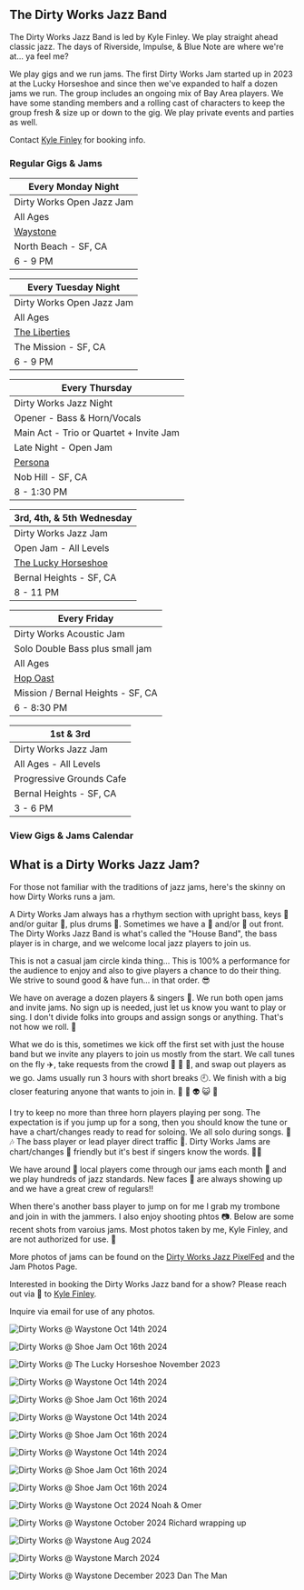 <div class="container text-center">
  <h2>The Dirty Works Jazz Band</h2>
</div>

  <!-- <div class="container"> -->
 
<div class="text-center">

  <p>
  The Dirty Works Jazz Band is led by Kyle Finley. We play straight ahead classic jazz. The days of Riverside, Impulse, & Blue Note are where we're at... ya feel me?
  
  We play gigs and we run jams. The first Dirty Works Jam started up in 2023 at the Lucky Horseshoe and since then we've expanded to half a dozen jams we run. The group includes an ongoing mix of Bay Area players. We have some standing members and a rolling cast of characters to keep the group fresh & size up or down to the gig. We play private events and parties as well. 
  </p>
  <p>
  Contact <a href="mailto:Kyle@KyleFinley.net">Kyle Finley</a> for booking info.
  </p>

  <h3>Regular Gigs & Jams</h3>

  | Every Monday Night 
  |-
  | Dirty Works Open Jazz Jam
  | All Ages
  | <a href="https://www.waystonesf.com" target="new">Waystone</a>
  | North Beach - SF, CA
  | 6 - 9 PM

  | Every Tuesday Night 
  |-
  | Dirty Works Open Jazz Jam
  | All Ages
  | <a href="https://www.theliberties.com" target="new">The Liberties</a>
  | The Mission - SF, CA
  | 6 - 9 PM

  | Every Thursday
  |-
  | Dirty Works Jazz Night
  | Opener - Bass & Horn/Vocals
  | Main Act - Trio or Quartet + Invite Jam
  | Late Night - Open Jam
  | <a href="https://www.persona-sf.com" target="new">Persona</a>
  | Nob Hill - SF, CA
  | 8 - 1:30 PM

  | 3rd, 4th, & 5th Wednesday
  |-
  | Dirty Works Jazz Jam
  | Open Jam - All Levels
  | <a href="https://www.theluckyhorseshoebar.com/" target="Shoe">The Lucky Horseshoe</a>
  | Bernal Heights - SF, CA
  | 8 - 11 PM

  | Every Friday 
  |-
  | Dirty Works Acoustic Jam
  | Solo Double Bass plus small jam
  | All Ages
  | <a href="https://hopoast.com" target="new">Hop Oast</a>
  | Mission / Bernal Heights - SF, CA
  | 6 - 8:30 PM

  | 1st & 3rd
  |-
  | Dirty Works Jazz Jam
  | All Ages - All Levels
  | Progressive Grounds Cafe 
  | Bernal Heights - SF, CA
  | 3 - 6 PM


</div>

<div class="container text-center">
  <p>
    <h3>
      <router-link to="/music#calendar">View Gigs & Jams Calendar</router-link>
    </h3>
  </p>
  <h2>What is a Dirty Works Jazz Jam?</h2>
</div>

For those not familiar with the traditions of jazz jams, here's the skinny on how Dirty Works runs a jam. 

A Dirty Works Jam always has a rhythym section with upright bass, keys :musical_keyboard: and/or guitar :guitar:, plus drums :drum:. Sometimes we have a :trumpet: and/or :saxophone: out front. The Dirty Works Jazz Band is what's called the "House Band", the bass player is in charge, and we welcome local jazz players to join us.

This is not a casual jam circle kinda thing... This is 100% a performance for the audience to enjoy and also to give players a chance to do their thing. We strive to sound good & have fun... in that order. :sunglasses:

We have on average a dozen players & singers :microphone:. We run both open jams and invite jams. No sign up is needed, just let us know you want to play or sing. I don't divide folks into groups and assign songs or anything. That's not how we roll. :sushi:

What we do is this, sometimes we kick off the first set with just the house band but we invite any players to join us mostly from the start. We call tunes on the fly :airplane:, take requests from the crowd :couple: :dancers: :man_dancing:, and swap out players as we go. Jams usually run 3 hours with short breaks :clock9:. We finish with a big closer featuring anyone that wants to join in. :partying_face: :ghost: :alien: :smiley_cat: :beers:

I try to keep no more than three horn players playing per song. The expectation is if you jump up for a song, then you should know the tune or have a chart/changes ready to read for soloing. We all solo during songs. :musical_score: :notes: The bass player or lead player direct traffic :vertical_traffic_light:. Dirty Works Jams are chart/changes :musical_note: friendly but it's best if singers know the words. :singer:

We have around :100: local players come through our jams each month :calendar: and we play hundreds of jazz standards. New faces :zany_face: are always showing up and we have a great crew of regulars!!

When there's another bass player to jump on for me I grab my trombone and join in with the jammers. I also enjoy shooting phtos :camera:. Below are some recent shots from varoius jams. Most photos taken by me, Kyle Finley, and are not authorized for use. :crystal_ball:

More photos of jams can be found on the <a href="https://pixelfed.social/i/web/profile/791341701221125553" target="pixelfed">Dirty Works Jazz PixelFed</a> and the <router-link to="/photos/jazz-jams">Jam Photos Page</router-link>.

Interested in booking the Dirty Works Jazz band for a show? Please reach out via :email: to <a href="mailto:Kyle@KyleFinley.net">Kyle Finley</a>. 

Inquire via email for use of any photos.

<div class="container text-center">

  ![Dirty Works @ Waystone Oct 14th 2024](../../../../media/images/articles/dirty-works/2024.10.14_01-Waystone.jpg)

  ![Dirty Works @ Shoe Jam Oct 16th 2024](../../../../media/images/articles/dirty-works/2024.10.16_11-Shoe_Jam.jpg)

  ![Dirty Works @ The Lucky Horseshoe November 2023](../../../../media/images/articles/dirty-works/2023.11.16_01-Shoe_Jam.jpg)

  ![Dirty Works @ Waystone Oct 14th 2024](../../../../media/images/articles/dirty-works/2024.10.14_04-Waystone.jpg)

  ![Dirty Works @ Shoe Jam Oct 16th 2024](../../../../media/images/articles/dirty-works/2024.10.16_01-Shoe_Jam.jpg)

  ![Dirty Works @ Waystone Oct 14th 2024](../../../../media/images/articles/dirty-works/2024.10.14_02-Waystone.jpg)

  ![Dirty Works @ Shoe Jam Oct 16th 2024](../../../../media/images/articles/dirty-works/2024.10.16_04-Shoe_Jam.jpg)

  ![Dirty Works @ Waystone Oct 14th 2024](../../../../media/images/articles/dirty-works/2024.10.14_03-Waystone.jpg)

  ![Dirty Works @ Shoe Jam Oct 16th 2024](../../../../media/images/articles/dirty-works/2024.10.16_07-Shoe_Jam.jpg)

  ![Dirty Works @ Shoe Jam Oct 16th 2024](../../../../media/images/articles/dirty-works/2024.10.16_10-Shoe_Jam.jpg)

  ![Dirty Works @ Waystone Oct 2024 Noah & Omer](../../../../media/images/articles/dirty-works/2024.10.06_03-Persona.jpg)

  ![Dirty Works @ Waystone October 2024 Richard wrapping up](../../../../media/images/articles/dirty-works/2024.10.06_02-Persona.jpg)

  ![Dirty Works @ Waystone Aug 2024](../../../../media/images/articles/dirty-works/2024.08.29_01-Persona.jpg)

  ![Dirty Works @ Waystone March 2024](../../../../media/images/articles/dirty-works/2024.03-Waystone.jpg)

  ![Dirty Works @ Waystone December 2023 Dan The Man](../../../../media/images/articles/dirty-works/2023.12.18_02-Waystone.jpg)

</div>

<!-- <div class="container text-center">
  <h2>Recordings</h2>
  <p>Here are a few live recordings of the Dirty Works Jazz Band.</p>
  <p>Not professional recordings. Made with an iPhone sitting somewhere nearby.</p>

  <media-player :tracks="this.$parent.dw_tracks"></media-player>
</div> -->
